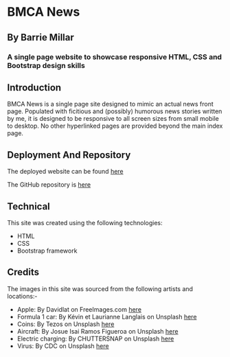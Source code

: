 
# BMCA News
## By Barrie Millar
### A single page website to showcase responsive HTML, CSS and Bootstrap design skills

## Introduction

BMCA News is a single page site designed to mimic an actual news front page. Populated with ficitious and (possibly) humorous news stories written by me, it is designed to be responsive to all screen sizes from small mobile to desktop. No other hyperlinked pages are provided beyond the main index page.

## Deployment And Repository

The deployed website can be found [here](https://cyberarchitect777.github.io/bootstrapped-news-experiment/)

The GitHub repository is [here](https://github.com/CyberArchitect777/bootstrapped-news-experiment)

## Technical

This site was created using the following technologies:

- HTML
- CSS
- Bootstrap framework

## Credits

The images in this site was sourced from the following artists and locations:-

- Apple: By Davidlat on FreeImages.com [here](https://www.freeimages.com/photo/apples-1325879)
- Formula 1 car: By Kévin et Laurianne Langlais on Unsplash [here](https://unsplash.com/@laukev?utm_source=unsplash&utm_medium=referral&utm_content=creditCopyText)
- Coins: By Tezos on Unsplash [here](https://unsplash.com/@tezos?utm_source=unsplash&utm_medium=referral&utm_content=creditCopyText)
- Aircraft: By Josue Isai Ramos Figueroa on Unsplash [here](https://unsplash.com/@jramos10?utm_source=unsplash&utm_medium=referral&utm_content=creditCopyText)
- Electric charging: By CHUTTERSNAP on Unsplash [here](https://unsplash.com/@chuttersnap?utm_source=unsplash&utm_medium=referral&utm_content=creditCopyText)
- Virus: By CDC on Unsplash [here](https://unsplash.com/@cdc?utm_source=unsplash&utm_medium=referral&utm_content=creditCopyText)
